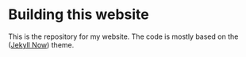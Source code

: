 # Building this website

This is the repository for my website. The code is mostly based on the ([Jekyll Now](http://www.jekyllnow.com/)) theme.
